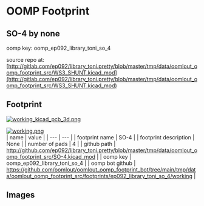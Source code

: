 # OOMP Footprint  
## SO-4  by none  
  
oomp key: oomp_ep092_library_toni_so_4  
  
source repo at: [http://gitlab.com/ep092/library_toni.pretty/blob/master/tmp/data/oomlout_oomp_footprint_src/WS3_SHUNT.kicad_mod](http://gitlab.com/ep092/library_toni.pretty/blob/master/tmp/data/oomlout_oomp_footprint_src/WS3_SHUNT.kicad_mod)  
## Footprint  
  
[![working_kicad_pcb_3d.png](working_kicad_pcb_3d_600.png)](working_kicad_pcb_3d.png)  
  
[![working.png](working_600.png)](working.png)  
| name | value | 
| --- | --- | 
| footprint name | SO-4 | 
| footprint description | None | 
| number of pads | 4 | 
| github path | http://github.com/ep092/library_toni.pretty/blob/master/tmp/data/oomlout_oomp_footprint_src/SO-4.kicad_mod | 
| oomp key | oomp_ep092_library_toni_so_4 | 
| oomp bot github | https://github.com/oomlout/oomlout_oomp_footprint_bot/tree/main/tmp/data/oomlout_oomp_footprint_src/footprints/ep092_library_toni_so_4/working | 
## Images  
